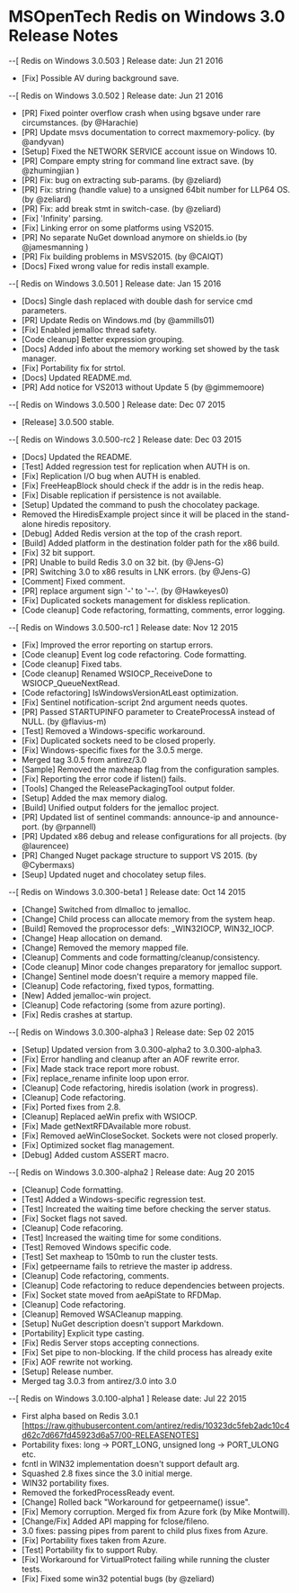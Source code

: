 MSOpenTech Redis on Windows 3.0 Release Notes
=============================================
--[ Redis on Windows 3.0.503 ] Release date: Jun 21 2016

 - [Fix] Possible AV during background save.

--[ Redis on Windows 3.0.502 ] Release date: Jun 21 2016

 - [PR] Fixed pointer overflow crash when using bgsave under rare circumstances. (by @Harachie)
 - [PR] Update msvs documentation to correct maxmemory-policy. (by @andyvan)
 - [Setup] Fixed the NETWORK SERVICE account issue on Windows 10.
 - [PR] Compare empty string for command line extract save. (by @zhumingjian )
 - [PR] Fix: bug on extracting sub-params. (by @zeliard)
 - [PR] Fix: string (handle value) to a unsigned 64bit number for LLP64 OS. (by @zeliard)
 - [PR] Fix: add break stmt in switch-case. (by @zeliard)
 - [Fix] 'Infinity' parsing.
 - [Fix] Linking error on some platforms using VS2015.
 - [PR] No separate NuGet download anymore on shields.io (by @jamesmanning )
 - [PR] Fix building problems in MSVS2015. (by @CAIQT)
 - [Docs] Fixed wrong value for redis install example.

--[ Redis on Windows 3.0.501 ] Release date: Jan 15 2016

 - [Docs] Single dash replaced with double dash for service cmd parameters.
 - [PR] Update Redis on Windows.md  (by @ammills01)
 - [Fix] Enabled jemalloc thread safety.
 - [Code cleanup] Better expression grouping.
 - [Docs] Added info about the memory working set showed by the task manager.
 - [Fix] Portability fix for strtol.
 - [Docs] Updated README.md.
 - [PR] Add notice for VS2013 without Update 5 (by @gimmemoore)

--[ Redis on Windows 3.0.500 ] Release date: Dec 07 2015

 - [Release] 3.0.500 stable.

--[ Redis on Windows 3.0.500-rc2 ] Release date: Dec 03 2015

 - [Docs] Updated the README.
 - [Test] Added regression test for replication when AUTH is on.
 - [Fix] Replication I/O bug when AUTH is enabled.
 - [Fix] FreeHeapBlock should check if the addr is in the redis heap.
 - [Fix] Disable replication if persistence is not available.
 - [Setup] Updated the command to push the chocolatey package.
 - Removed the HiredisExample project since it will be placed in the stand-alone hiredis repository.
 - [Debug] Added Redis version at the top of the crash report.
 - [Build] Added platform in the destination folder path for the x86 build.
 - [Fix] 32 bit support.
 - [PR] Unable to build Redis 3.0 on 32 bit. (by @Jens-G)
 - [PR] Switching 3.0 to x86 results in LNK errors. (by @Jens-G)
 - [Comment] Fixed comment.
 - [PR] replace argument sign '-' to '--'. (by @Hawkeyes0)
 - [Fix] Duplicated sockets management for diskless replication.
 - [Code cleanup] Code refactoring, formatting, comments, error logging.

--[ Redis on Windows 3.0.500-rc1 ] Release date: Nov 12 2015

 - [Fix] Improved the error reporting on startup errors.
 - [Code cleanup] Event log code refactoring. Code formatting.
 - [Code cleanup] Fixed tabs.
 - [Code cleanup] Renamed WSIOCP_ReceiveDone to WSIOCP_QueueNextRead.
 - [Code refactoring] IsWindowsVersionAtLeast optimization.
 - [Fix] Sentinel notification-script 2nd argument needs quotes.
 - [PR] Passed STARTUPINFO parameter to CreateProcessA instead of NULL. (by @flavius-m)
 - [Test] Removed a Windows-specific workaround.
 - [Fix] Duplicated sockets need to be closed properly.
 - [Fix] Windows-specific fixes for the 3.0.5 merge.
 - Merged tag 3.0.5 from antirez/3.0
 - [Sample] Removed the maxheap flag from the configuration samples.
 - [Fix] Reporting the error code if listen() fails.
 - [Tools] Changed the ReleasePackagingTool output folder.
 - [Setup] Added the max memory dialog.
 - [Build] Unified output folders for the jemalloc project.
 - [PR] Updated list of sentinel commands: announce-ip and announce-port. (by @rpannell)
 - [PR] Updated x86 debug and release configurations for all projects. (by @laurencee)
 - [PR] Changed Nuget package structure to support VS 2015. (by @Cybermaxs)
 - [Seup] Updated nuget and chocolatey setup files.

--[ Redis on Windows 3.0.300-beta1 ] Release date: Oct 14 2015

 - [Change] Switched from dlmalloc to jemalloc.
 - [Change] Child process can allocate memory from the system heap.
 - [Build] Removed the proprocessor defs: _WIN32IOCP, WIN32_IOCP.
 - [Change] Heap allocation on demand.
 - [Change] Removed the memory mapped file.
 - [Cleanup] Comments and code formatting/cleanup/consistency.
 - [Code cleanup] Minor code changes preparatory for jemalloc support.
 - [Change] Sentinel mode doesn't require a memory mapped file.
 - [Cleanup] Code refactoring, fixed typos, formatting.
 - [New] Added jemalloc-win project.
 - [Cleanup] Code refactoring (some from azure porting).
 - [Fix] Redis crashes at startup.

--[ Redis on Windows 3.0.300-alpha3 ] Release date: Sep 02 2015

 - [Setup] Updated version from 3.0.300-alpha2 to 3.0.300-alpha3.
 - [Fix] Error handling and cleanup after an AOF rewrite error.
 - [Fix] Made stack trace report more robust.
 - [Fix] replace_rename infinite loop upon error.
 - [Cleanup] Code refactoring, hiredis isolation (work in progress).
 - [Cleanup] Code refactoring.
 - [Fix] Ported fixes from 2.8.
 - [Cleanup] Replaced aeWin prefix with WSIOCP.
 - [Fix] Made getNextRFDAvailable more robust.
 - [Fix] Removed aeWinCloseSocket. Sockets were not closed properly.
 - [Fix] Optimized socket flag management.
 - [Debug] Added custom ASSERT macro.


--[ Redis on Windows 3.0.300-alpha2 ] Release date: Aug 20 2015

 - [Cleanup] Code formatting.
 - [Test] Added a Windows-specific regression test.
 - [Test] Increated the waiting time before checking the server status.
 - [Fix] Socket flags not saved.
 - [Cleanup] Code refacoring.
 - [Test] Increased the waiting time for some conditions.
 - [Test] Removed Windows specific code.
 - [Test] Set maxheap to 150mb to run the cluster tests.
 - [Fix] getpeername fails to retrieve the master ip address.
 - [Cleanup] Code refactoring, comments.
 - [Cleanup] Code refactoring to reduce dependencies between projects.
 - [Fix] Socket state moved from aeApiState to RFDMap.
 - [Cleanup] Code refactoring.
 - [Cleanup] Removed WSACleanup mapping.
 - [Setup] NuGet description doesn't support Markdown.
 - [Portability] Explicit type casting.
 - [Fix] Redis Server stops accepting connections.
 - [Fix] Set pipe to non-blocking. If the child process has already exite
 - [Fix] AOF rewrite not working.
 - [Setup] Release number.
 - Merged tag 3.0.3 from antirez/3.0 into 3.0


--[ Redis on Windows 3.0.100-alpha1 ] Release date: Jul 22 2015

 - First alpha based on Redis 3.0.1 [https://raw.githubusercontent.com/antirez/redis/10323dc5feb2adc10c4d62c7d667fd45923d6a57/00-RELEASENOTES]
 - Portability fixes: long -> PORT_LONG, unsigned long -> PORT_ULONG etc.
 - fcntl in WIN32 implementation doesn't support default arg.
 - Squashed 2.8 fixes since the 3.0 initial merge.
 - WIN32 portability fixes.
 - Removed the forkedProcessReady event. 
 - [Change] Rolled back "Workaround for getpeername() issue". 
 - [Fix] Memory corruption. Merged fix from Azure fork (by Mike Montwill). 
 - [Change/Fix] Added API mapping for fclose/fileno.
 - 3.0 fixes: passing pipes from parent to child plus fixes from Azure.
 - [Fix] Portability fixes taken from Azure.
 - [Test] Portability fix to support Ruby.
 - [Fix] Workaround for VirtualProtect failing while running the cluster tests.
 - [Fix] Fixed some win32 potential bugs (by @zeliard)

